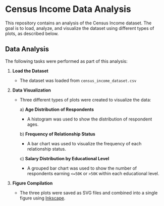 # Census Income Data Analysis

This repository contains an analysis of the Census Income dataset. The goal is to load, analyze, and visualize the dataset using different types of plots, as described below.


## Data Analysis

The following tasks were performed as part of this analysis:

1. **Load the Dataset**
   - The dataset was loaded from `census_income_dataset.csv`

2. **Data Visualization**
   - Three different types of plots were created to visualize the data:
     
     a) **Age Distribution of Respondents**
        - A histogram was used to show the distribution of respondent ages.
     
     b) **Frequency of Relationship Status**
        - A bar chart was used to visualize the frequency of each relationship status.
     
     c) **Salary Distribution by Educational Level**
        - A grouped bar chart was used to show the number of respondents earning `<=50K` or `>50K` within each educational level.

3. **Figure Compilation**
   - The three plots were saved as SVG files and combined into a single figure using [Inkscape](https://inkscape.org/de/).


